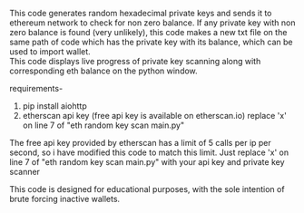 This code generates random hexadecimal private keys and sends it to ethereum network to check for non zero balance. 
If any private key with non zero balance is found (very unlikely), this code makes a new txt file on the same path of code which has the private key with its balance, which can be used to import wallet.  
This code displays live progress of private key scanning along with corresponding eth balance on the python window.

requirements- 
1. pip install aiohttp
2. etherscan api key (free api key is available on etherscan.io) replace 'x' on line 7 of "eth random key scan main.py"

The free api key provided by etherscan has a limit of 5 calls per ip per second, so i have modified this code to match this limit.
Just replace 'x' on line 7 of "eth random key scan main.py" with your api key and private key scanner

This code is designed for educational purposes, with the sole intention of brute forcing inactive wallets.
